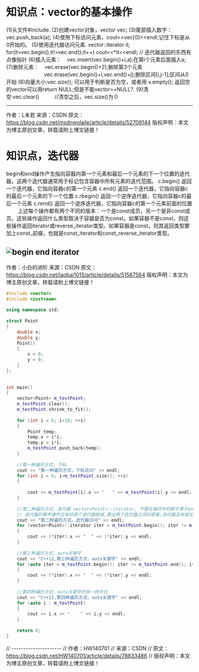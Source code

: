 # 知识点：vector的基本操作

(1)头文件#include<vector>.
(2)创建vector对象，vector<int> vec;
(3)尾部插入数字：vec.push_back(a);
(4)使用下标访问元素，cout<<vec[0]<<endl;记住下标是从0开始的。
(5)使用迭代器访问元素.
vector<int>::iterator it;
for(it=vec.begin();it!=vec.end();it++)
   cout<<*it<<endl;  // 迭代器返回的东西有点像指针
(6)插入元素：    vec.insert(vec.begin()+i,a);在第i个元素后面插入a;
(7)删除元素：    vec.erase(vec.begin()+2);删除第3个元素
　　　　　　　 vec.erase(vec.begin()+i,vec.end()+j);删除区间[i,j-1];区间从0开始
(8)向量大小:vec.size(); 可以用于判断是否为空，或者用 v.empty();  返回空的vector可以用return NULL;但是不能vector==NULL?. 
(9)清空:vec.clear()　　　//清空之后，vec.size()为０

--------------------- 
作者：L未若 
来源：CSDN 
原文：https://blog.csdn.net/msdnwolaile/article/details/52708144 
版权声明：本文为博主原创文章，转载请附上博文链接！

# 知识点，迭代器
begin和end操作产生指向容器内第一个元素和最后一个元素的下一个位置的迭代器。这两个迭代器通常用于标记包含容器中所有元素的迭代范围。
c.begin() 返回一个迭代器，它指向容器c的第一个元素
c.end() 返回一个迭代器，它指向容器c的最后一个元素的下一个位置
c.rbegin() 返回一个逆序迭代器，它指向容器c的最后一个元素
c.rend() 返回一个逆序迭代器，它指向容器c的第一个元素前面的位置
        上述每个操作都有两个不同的版本：一个是const成员，另一个是非const成员。这些操作返回什么类型取决于容器是否为const。如果容器不是const，则这些操作返回iterator或reverse_iterator类型。如果容器是const，则其返回类型要加上const_前缀，也就是const_iterator和const_reverse_iterator类型。

![begin end iterator](http://hi.csdn.net/attachment/201111/4/0_1320396914KpO5.gif)
--------------------- 
作者：小白的进阶 
来源：CSDN 
原文：https://blog.csdn.net/laobai1015/article/details/51567564 
版权声明：本文为博主原创文章，转载请附上博文链接！

```cpp
#include <vector>
#include <iostream>
 
using namespace std;
 
struct Point
{
	double x;
	double y;
	Point()
	{
		x = 0;
		y = 0;
	}
};
 
 
int main()
{
	vector<Point> m_testPoint;
	m_testPoint.clear();
	m_testPoint.shrink_to_fit();
 
	for (int i = 0; i<10; ++i)
	{
		Point temp;
		temp.x = i*i;
		temp.y = i*i;
		m_testPoint.push_back(temp);
	}
 
	//第一种遍历方式，下标
	cout << "第一种遍历方式，下标访问" << endl;
	for (int i = 0; i<m_testPoint.size(); ++i)
	{
 
		cout << m_testPoint[i].x << "	" << m_testPoint[i].y << endl;
	}
 
	//第二种遍历方式，迭代器 vector<Point>::iterator, 不要在循环中判断不等于end()
	// 迭代器的算术操作仅有将两个迭代器相减,算出两个迭代器之间的距离;迭代器没有相加运算
	cout << "第二种遍历方式，迭代器访问" << endl;
	for (vector<Point>::iterator iter = m_testPoint.begin(); iter != m_testPoint.end(); iter++)
	{
		cout << (*iter).x << "	" << (*iter).y << endl;
	}
 
	//第三种遍历方式，auto关键字
	cout << "C++11,第三种遍历方式，auto关键字" << endl;
	for (auto iter = m_testPoint.begin(); iter != m_testPoint.end(); iter++)
	{
		cout << (*iter).x << "	" << (*iter).y << endl;
	}
 
	//第四种遍历方式，auto关键字的另一种方式
	cout << "C++11,第四种遍历方式，auto关键字" << endl;
	for (auto i : m_testPoint)
	{
		cout << i.x << "	" << i.y << endl;
	}
 
	return 0;
}
```
// --------------------- 
// 作者：HW140701 
// 来源：CSDN 
// 原文：https://blog.csdn.net/HW140701/article/details/78833486 
// 版权声明：本文为博主原创文章，转载请附上博文链接！